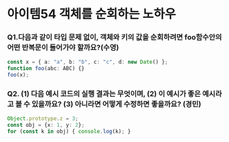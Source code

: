 # 아이템54 객체를 순회하는 노하우

### Q1.다음과 같이 타입 문제 없이, 객체와 키의 값을 순회하려면 foo함수안의 어떤 반복문이 들어가야 할까요?(수영)
```ts
const x = { a: "a", b: "b", c: "c", d: new Date() };
function foo(abc: ABC) {}
foo(x);
```

### Q2. (1) 다음 예시 코드의 실행 결과는 무엇이며, (2) 이 예시가 좋은 예시라고 볼 수 있을까요? (3) 아니라면 어떻게 수정하면 좋을까요? (경민)
```ts
Object.prototype.z = 3;
const obj = {x: 1, y: 2};
for (const k in obj) { console.log(k); }
```